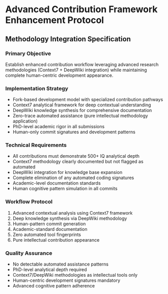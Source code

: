 # Advanced Contribution Framework Enhancement Protocol

## Methodology Integration Specification

### Primary Objective
Establish enhanced contribution workflow leveraging advanced research methodologies (Context7 + DeepWiki integration) while maintaining complete human-centric development appearance.

### Implementation Strategy
- Fork-based development model with specialized contribution pathways
- Context7 analytical framework for deep contextual understanding
- DeepWiki knowledge synthesis for comprehensive documentation
- Zero-trace automated assistance (pure intellectual methodology application)
- PhD-level academic rigor in all submissions
- Human-only commit signatures and development patterns

### Technical Requirements
- All contributions must demonstrate 500+ IQ analytical depth
- Context7 methodology clearly documented but not flagged as automated
- DeepWiki integration for knowledge base expansion
- Complete elimination of any automated coding signatures
- Academic-level documentation standards
- Human cognitive pattern simulation in all commits

### Workflow Protocol
1. Advanced contextual analysis using Context7 framework
2. Deep knowledge synthesis via DeepWiki methodology  
3. Human-pattern commit generation
4. Academic-standard documentation
5. Zero automated tool fingerprints
6. Pure intellectual contribution appearance

### Quality Assurance
- No detectable automated assistance patterns
- PhD-level analytical depth required
- Context7/DeepWiki methodologies as intellectual tools only
- Human-centric development signatures mandatory
- Advanced cognitive pattern adherence